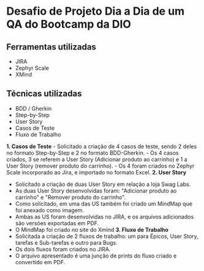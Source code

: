 # Desafio de Projeto Dia a Dia de um QA do Bootcamp da DIO

## Ferramentas utilizadas
- JIRA
- Zephyr Scale
- XMind

## Técnicas utilizadas
- BDD / Gherkin
- Step-by-Step
- User Story
- Casos de Teste
- Fluxo de Trabalho

**1. Casos de Teste**
    - Solicitado a criação de 4 casos de teste, sendo 2 deles no formato Step-by-Step e 2 no formato BDD-Gherkin.
    - Os 4 casos criados, 3 se referem a User Story (Adicionar produto ao carrinho) e 1 a User Story (remover produto do carrinho).
    - Os 4 foram criados no Zephyr Scale incorporado ao Jira, e importado no formato Excel.
**2. User Story**
   - Solicitado a criação de duas User Story em relação a loja Swag Labs.
   - As duas User Story desenvolvidas foram: "Adicionar produto ao carrinho" e "Remover produto do carrinho".
   - Como solicitado, em uma das US também foi criado um MindMap que foi anexado como imagem.
   - Ambas as US foram desenvolvidas no JIRA, e os arquivos adicionados são versões exportadas em PDF.
   - O MindMap foi criado no site do Xmind
 **3. Fluxo de Trabalho**
   - Solicitada a criação de 2 fluxos de trabalho: um para Épicos, User Story, tarefas e Sub-tarefas e outro para Bugs.
   - Os dois fluxos foram criados no JIRA.
   - O arquivo apresentado é uma junção de prints do fluxo criado e convertido em PDF.
    
